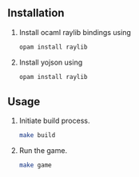 ## Installation
1. Install ocaml raylib bindings using 

    ```sh 
    opam install raylib 
    ```
2. Install yojson using

    ```sh 
    opam install raylib 
    ```

## Usage
1. Initiate build process.

    ```sh 
    make build
    ```
2. Run the game.

    ```sh 
    make game
    ```
